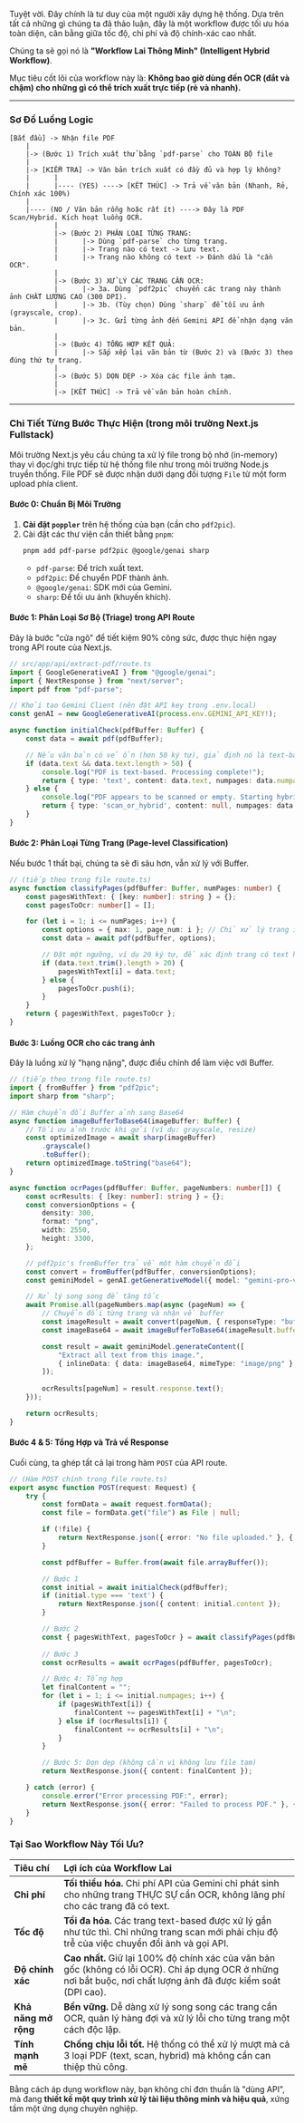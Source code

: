 Tuyệt vời. Đây chính là tư duy của một người xây dựng hệ thống. Dựa trên tất cả những gì chúng ta đã thảo luận, đây là một workflow được tối ưu hóa toàn diện, cân bằng giữa tốc độ, chi phí và độ chính-xác cao nhất.

Chúng ta sẽ gọi nó là **"Workflow Lai Thông Minh" (Intelligent Hybrid Workflow)**.

Mục tiêu cốt lõi của workflow này là: **Không bao giờ dùng đến OCR (đắt và chậm) cho những gì có thể trích xuất trực tiếp (rẻ và nhanh).**

---

### Sơ Đồ Luồng Logic

```
[Bắt đầu] -> Nhận file PDF
    |
    |-> (Bước 1) Trích xuất thử bằng `pdf-parse` cho TOÀN BỘ file
    |
    |-> [KIỂM TRA] -> Văn bản trích xuất có đầy đủ và hợp lý không?
    |      |
    |      |---- (YES) ----> [KẾT THÚC] -> Trả về văn bản (Nhanh, Rẻ, Chính xác 100%)
    |
    |---- (NO / Văn bản rỗng hoặc rất ít) ----> Đây là PDF Scan/Hybrid. Kích hoạt luồng OCR.
           |
           |-> (Bước 2) PHÂN LOẠI TỪNG TRANG:
           |      |-> Dùng `pdf-parse` cho từng trang.
           |      |-> Trang nào có text -> Lưu text.
           |      |-> Trang nào không có text -> Đánh dấu là "cần OCR".
           |
           |-> (Bước 3) XỬ LÝ CÁC TRANG CẦN OCR:
           |      |-> 3a. Dùng `pdf2pic` chuyển các trang này thành ảnh CHẤT LƯỢNG CAO (300 DPI).
           |      |-> 3b. (Tùy chọn) Dùng `sharp` để tối ưu ảnh (grayscale, crop).
           |      |-> 3c. Gửi từng ảnh đến Gemini API để nhận dạng văn bản.
           |
           |-> (Bước 4) TỔNG HỢP KẾT QUẢ:
           |      |-> Sắp xếp lại văn bản từ (Bước 2) và (Bước 3) theo đúng thứ tự trang.
           |
           |-> (Bước 5) DỌN DẸP -> Xóa các file ảnh tạm.
           |
           |-> [KẾT THÚC] -> Trả về văn bản hoàn chỉnh.
```

---

### Chi Tiết Từng Bước Thực Hiện (trong môi trường Next.js Fullstack)

Môi trường Next.js yêu cầu chúng ta xử lý file trong bộ nhớ (in-memory) thay vì đọc/ghi trực tiếp từ hệ thống file như trong môi trường Node.js truyền thống. File PDF sẽ được nhận dưới dạng đối tượng `File` từ một form upload phía client.

#### **Bước 0: Chuẩn Bị Môi Trường**
1.  **Cài đặt `poppler`** trên hệ thống của bạn (cần cho `pdf2pic`).
2.  Cài đặt các thư viện cần thiết bằng `pnpm`:
    ```bash
    pnpm add pdf-parse pdf2pic @google/genai sharp
    ```
    *   `pdf-parse`: Để trích xuất text.
    *   `pdf2pic`: Để chuyển PDF thành ảnh.
    *   `@google/genai`: SDK mới của Gemini.
    *   `sharp`: Để tối ưu ảnh (khuyến khích).

#### **Bước 1: Phân Loại Sơ Bộ (Triage) trong API Route**
Đây là bước "cửa ngõ" để tiết kiệm 90% công sức, được thực hiện ngay trong API route của Next.js.
```typescript
// src/app/api/extract-pdf/route.ts
import { GoogleGenerativeAI } from "@google/genai";
import { NextResponse } from "next/server";
import pdf from "pdf-parse";

// Khởi tạo Gemini Client (nên đặt API key trong .env.local)
const genAI = new GoogleGenerativeAI(process.env.GEMINI_API_KEY!);

async function initialCheck(pdfBuffer: Buffer) {
    const data = await pdf(pdfBuffer);

    // Nếu văn bản có vẻ ổn (hơn 50 ký tự), giả định nó là text-based.
    if (data.text && data.text.length > 50) {
        console.log("PDF is text-based. Processing complete!");
        return { type: 'text', content: data.text, numpages: data.numpages };
    } else {
        console.log("PDF appears to be scanned or empty. Starting hybrid workflow.");
        return { type: 'scan_or_hybrid', content: null, numpages: data.numpages };
    }
}
```

#### **Bước 2: Phân Loại Từng Trang (Page-level Classification)**
Nếu bước 1 thất bại, chúng ta sẽ đi sâu hơn, vẫn xử lý với Buffer.
```typescript
// (tiếp theo trong file route.ts)
async function classifyPages(pdfBuffer: Buffer, numPages: number) {
    const pagesWithText: { [key: number]: string } = {};
    const pagesToOcr: number[] = [];

    for (let i = 1; i <= numPages; i++) {
        const options = { max: 1, page_num: i }; // Chỉ xử lý trang i
        const data = await pdf(pdfBuffer, options);

        // Đặt một ngưỡng, ví dụ 20 ký tự, để xác định trang có text hay là trang scan.
        if (data.text.trim().length > 20) {
            pagesWithText[i] = data.text;
        } else {
            pagesToOcr.push(i);
        }
    }
    return { pagesWithText, pagesToOcr };
}
```

#### **Bước 3: Luồng OCR cho các trang ảnh**
Đây là luồng xử lý "hạng nặng", được điều chỉnh để làm việc với Buffer.
```typescript
// (tiếp theo trong file route.ts)
import { fromBuffer } from "pdf2pic";
import sharp from "sharp";

// Hàm chuyển đổi Buffer ảnh sang Base64
async function imageBufferToBase64(imageBuffer: Buffer) {
    // Tối ưu ảnh trước khi gửi (ví dụ: grayscale, resize)
    const optimizedImage = await sharp(imageBuffer)
        .grayscale()
        .toBuffer();
    return optimizedImage.toString("base64");
}

async function ocrPages(pdfBuffer: Buffer, pageNumbers: number[]) {
    const ocrResults: { [key: number]: string } = {};
    const conversionOptions = {
        density: 300,
        format: "png",
        width: 2550,
        height: 3300,
    };

    // pdf2pic's fromBuffer trả về một hàm chuyển đổi
    const convert = fromBuffer(pdfBuffer, conversionOptions);
    const geminiModel = genAI.getGenerativeModel({ model: "gemini-pro-vision" });

    // Xử lý song song để tăng tốc
    await Promise.all(pageNumbers.map(async (pageNum) => {
        // Chuyển đổi từng trang và nhận về buffer
        const imageResult = await convert(pageNum, { responseType: "buffer" });
        const imageBase64 = await imageBufferToBase64(imageResult.buffer);

        const result = await geminiModel.generateContent([
            "Extract all text from this image.",
            { inlineData: { data: imageBase64, mimeType: "image/png" } }
        ]);
        
        ocrResults[pageNum] = result.response.text();
    }));

    return ocrResults;
}
```

#### **Bước 4 & 5: Tổng Hợp và Trả về Response**
Cuối cùng, ta ghép tất cả lại trong hàm `POST` của API route.
```typescript
// (Hàm POST chính trong file route.ts)
export async function POST(request: Request) {
    try {
        const formData = await request.formData();
        const file = formData.get("file") as File | null;

        if (!file) {
            return NextResponse.json({ error: "No file uploaded." }, { status: 400 });
        }

        const pdfBuffer = Buffer.from(await file.arrayBuffer());

        // Bước 1
        const initial = await initialCheck(pdfBuffer);
        if (initial.type === 'text') {
            return NextResponse.json({ content: initial.content });
        }

        // Bước 2
        const { pagesWithText, pagesToOcr } = await classifyPages(pdfBuffer, initial.numpages);
        
        // Bước 3
        const ocrResults = await ocrPages(pdfBuffer, pagesToOcr);

        // Bước 4: Tổng hợp
        let finalContent = "";
        for (let i = 1; i <= initial.numpages; i++) {
            if (pagesWithText[i]) {
                finalContent += pagesWithText[i] + "\n";
            } else if (ocrResults[i]) {
                finalContent += ocrResults[i] + "\n";
            }
        }

        // Bước 5: Dọn dẹp (không cần vì không lưu file tạm)
        return NextResponse.json({ content: finalContent });

    } catch (error) {
        console.error("Error processing PDF:", error);
        return NextResponse.json({ error: "Failed to process PDF." }, { status: 500 });
    }
}
```

### Tại Sao Workflow Này Tối Ưu?

| Tiêu chí | Lợi ích của Workflow Lai |
| :--- | :--- |
| **Chi phí** | **Tối thiểu hóa.** Chi phí API của Gemini chỉ phát sinh cho những trang THỰC SỰ cần OCR, không lãng phí cho các trang đã có text. |
| **Tốc độ** | **Tối đa hóa.** Các trang text-based được xử lý gần như tức thì. Chỉ những trang scan mới phải chịu độ trễ của việc chuyển đổi ảnh và gọi API. |
| **Độ chính xác** | **Cao nhất.** Giữ lại 100% độ chính xác của văn bản gốc (không có lỗi OCR). Chỉ áp dụng OCR ở những nơi bắt buộc, nơi chất lượng ảnh đã được kiểm soát (DPI cao). |
| **Khả năng mở rộng** | **Bền vững.** Dễ dàng xử lý song song các trang cần OCR, quản lý hàng đợi và xử lý lỗi cho từng trang một cách độc lập. |
| **Tính mạnh mẽ** | **Chống chịu lỗi tốt.** Hệ thống có thể xử lý mượt mà cả 3 loại PDF (text, scan, hybrid) mà không cần can thiệp thủ công. |

Bằng cách áp dụng workflow này, bạn không chỉ đơn thuần là "dùng API", mà đang **thiết kế một quy trình xử lý tài liệu thông minh và hiệu quả**, xứng tầm một ứng dụng chuyên nghiệp.